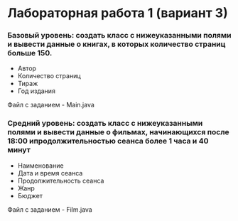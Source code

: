 # Лабораторная работа 1 (вариант 3)


### Базовый уровень: создать класс с нижеуказанными полями и вывести данные о книгах, в которых количество страниц больше 150.
- Автор
- Количество страниц
- Тираж
- Год издания

Файл с заданием - Main.java

### Средний уровень: создать класс с нижеуказанными полями и вывести данные о фильмах, начинающихся после 18:00 ипродолжительностью сеанса более 1 часа и 40 минут
- Наименование
- Дата и время сеанса
- Продолжительность сеанса
- Жанр
- Бюджет

Файл с заданием - Film.java
